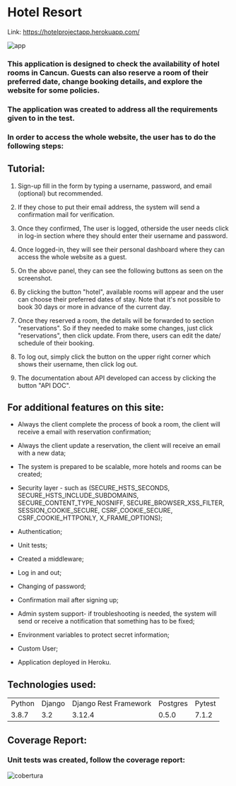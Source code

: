 <h1>Hotel Resort</h1>

Link: https://hotelprojectapp.herokuapp.com/

![app](https://user-images.githubusercontent.com/67196397/177887943-958ea30d-261e-4bd8-868b-cd7d341eb251.png)

### This application is designed to check the availability of hotel rooms in Cancun. Guests can also reserve a room of their preferred date, change booking details, and explore the website for some policies.

### The application was created to address all the requirements given to in the test.

### In order to access the whole website, the user has to do the following steps:

## Tutorial:

1. Sign-up fill in the form by typing a username, password, and email (optional) but recommended.

2. If they chose to put their email address, the system will send a confirmation mail for verification.

3. Once they confirmed, The user is logged, otherside the user needs click in log-in section where they should enter their username and password.

4. Once logged-in, they will see their personal dashboard where they can access the whole website as a guest.

5. On the above panel, they can see the following buttons as seen on the screenshot.

6. By clicking the button "hotel", available rooms will appear and the user can choose their preferred dates of stay. Note that it's not possible to book 30 days or more in advance of the current day.

7. Once they reserved a room, the details will be forwarded to section "reservations". So if they needed to make some changes, just click "reservations", then click update. From there, users can edit the date/ schedule of their booking.

8. To log out, simply click the button on the upper right corner which shows their username, then click log out.

9. The documentation about API developed can access by clicking the button "API DOC".


## For additional features on this site:

+ Always the client complete the process of book a room, the client will receive a email with reservation confirmation;

+ Always the client update a reservation, the client will receive an email with a new data;

+ The system is prepared to be scalable, more hotels and rooms can be created;

+ Security layer - such as (SECURE_HSTS_SECONDS, SECURE_HSTS_INCLUDE_SUBDOMAINS, SECURE_CONTENT_TYPE_NOSNIFF, SECURE_BROWSER_XSS_FILTER, SESSION_COOKIE_SECURE, CSRF_COOKIE_SECURE, CSRF_COOKIE_HTTPONLY, X_FRAME_OPTIONS);

+ Authentication;

+ Unit tests;

+ Created a middleware;

+ Log in and out;

+ Changing of password;

+ Confirmation mail after signing up;

+ Admin system support- if troubleshooting is needed, the system will send or receive a notification that something has to be fixed;

+ Environment variables to protect secret information;

+ Custom User;

+ Application deployed in Heroku.

## Technologies used:
<table>
    <tr>
        <td>Python</td>
        <td>Django</td>
        <td>Django Rest Framework</td>
        <td>Postgres</td>
        <td>Pytest</td>
    </tr>
    <tr>
        <td>3.8.7</td>
        <td>3.2</td>
        <td>3.12.4</td>
        <td>0.5.0</td>
        <td>7.1.2</td>
    </tr>
</table>

## Coverage Report:
### Unit tests was created, follow the coverage report:

![cobertura](https://user-images.githubusercontent.com/67196397/177887562-e4fd40ed-fba4-4ee6-a8bd-f85ba0f3197a.png)

